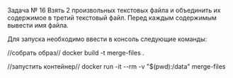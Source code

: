 Задача № 16
Взять 2 произвольных текстовых файла и объединить их содержимое в третий текстовый файл. Перед каждым содержимым вывести имя файла.

Для запуска необходимо ввести в консоль следующие команды:

//собрать образ//
docker build -t merge-files .

//запустить контейнер//
docker run -it --rm -v "$(pwd):/data" merge-files
